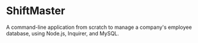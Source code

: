 # ShiftMaster
A command-line application from scratch to manage a company's employee database, using Node.js, Inquirer, and MySQL.
